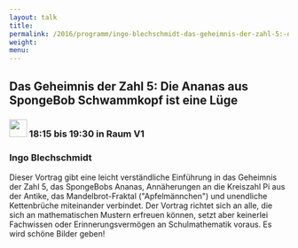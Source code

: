 ```yaml
---
layout: talk
title:
permalink: /2016/programm/ingo-blechschmidt-das-geheimnis-der-zahl-5:-die-ananas-aus-spongebob-schwammkopf-ist-eine-luege/
weight:
menu:
---
```

## Das Geheimnis der Zahl 5: Die Ananas aus SpongeBob Schwammkopf ist eine Lüge

### <img height = "32" src="../../../images/talk.svg"> 18:15 bis 19:30 in Raum V1

### Ingo Blechschmidt

Dieser Vortrag gibt eine leicht verständliche Einführung in das Geheimnis der Zahl 5, das SpongeBobs Ananas, Annäherungen an die Kreiszahl Pi aus der Antike, das Mandelbrot-Fraktal ("Apfelmännchen") und unendliche Kettenbrüche miteinander verbindet.  Der Vortrag richtet sich an alle, die sich an mathematischen Mustern erfreuen können, setzt aber keinerlei Fachwissen oder Erinnerungsvermögen an Schulmathematik voraus. Es wird schöne Bilder geben!

